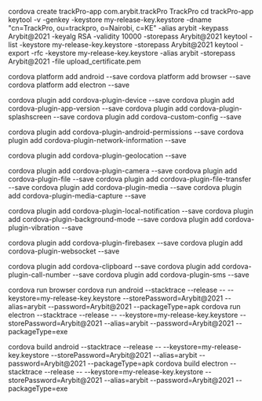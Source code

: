 cordova create trackPro-app com.arybit.trackPro TrackPro
cd trackPro-app
keytool -v -genkey -keystore my-release-key.keystore -dname "cn=TrackPro, ou=trackpro, o=Nairobi, c=KE" -alias arybit -keypass Arybit@2021 -keyalg RSA -validity 10000  -storepass Arybit@2021
keytool -list -keystore my-release-key.keystore -storepass Arybit@2021
keytool -export -rfc -keystore my-release-key.keystore -alias arybit  -storepass Arybit@2021 -file upload_certificate.pem

cordova platform add android --save
cordova platform add browser --save
cordova platform add electron --save

cordova plugin add cordova-plugin-device --save
cordova plugin add cordova-plugin-app-version --save
cordova plugin add cordova-plugin-splashscreen --save
cordova plugin add cordova-custom-config --save

cordova plugin add cordova-plugin-android-permissions --save
cordova plugin add cordova-plugin-network-information --save

cordova plugin add cordova-plugin-geolocation --save

cordova plugin add cordova-plugin-camera --save
cordova plugin add cordova-plugin-file --save
cordova plugin add cordova-plugin-file-transfer --save
cordova plugin add cordova-plugin-media --save
cordova plugin add cordova-plugin-media-capture --save

cordova plugin add cordova-plugin-local-notification --save
cordova plugin add cordova-plugin-background-mode --save
cordova plugin add cordova-plugin-vibration --save

cordova plugin add cordova-plugin-firebasex --save
cordova plugin add cordova-plugin-websocket --save

cordova plugin add cordova-clipboard --save
cordova plugin add cordova-plugin-call-number --save
cordova plugin add cordova-plugin-sms --save

cordova run browser
cordova run android --stacktrace --release -- --keystore=my-release-key.keystore --storePassword=Arybit@2021 --alias=arybit --password=Arybit@2021 --packageType=apk
cordova run electron --stacktrace --release -- --keystore=my-release-key.keystore --storePassword=Arybit@2021 --alias=arybit --password=Arybit@2021 --packageType=exe

cordova build android --stacktrace --release -- --keystore=my-release-key.keystore --storePassword=Arybit@2021 --alias=arybit --password=Arybit@2021 --packageType=apk
cordova build electron --stacktrace --release -- --keystore=my-release-key.keystore --storePassword=Arybit@2021 --alias=arybit --password=Arybit@2021 --packageType=exe

